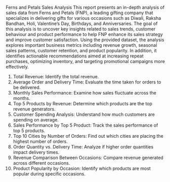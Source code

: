 Ferns and Petals Sales Analysis
This report presents an in-depth analysis of sales data from Ferns and Petals (FNP), a leading gifting company that specializes in delivering gifts for various occasions such as Diwali, Raksha Bandhan, Holi, Valentine’s Day, Birthdays, and Anniversaries. The goal of this analysis is to uncover key insights related to sales trends, customer behaviour and product performance to help FNP enhance its sales strategy and improve customer satisfaction.
Using the provided dataset, the analysis explores important business metrics including revenue growth, seasonal sales patterns, customer retention, and product popularity. In addition, it identifies actionable recommendations aimed at increasing repeat purchases, optimizing inventory, and targeting promotional campaigns more effectively.
1. Total Revenue: Identify the total revenue.
2. Average Order and Delivery Time: Evaluate the time taken for orders to be delivered.
3. Monthly Sales Performance: Examine how sales fluctuate across the months.
4. Top 5 Products by Revenue: Determine which products are the top revenue generators.
5. Customer Spending Analysis: Understand how much customers are spending on
average.
6. Sales Performance by Top 5 Product: Track the sales performance of top 5 products.
7. Top 10 Cities by Number of Orders: Find out which cities are placing the highest
number of orders.
8. Order Quantity vs. Delivery Time: Analyze if higher order quantities impact delivery
times.
9. Revenue Comparison Between Occasions: Compare revenue generated across
different occasions.
10. Product Popularity by Occasion: Identify which products are most popular during
specific occasions.
